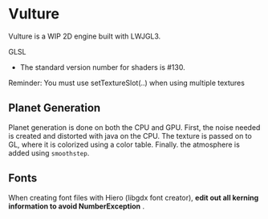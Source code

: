 # Vulture

Vulture is a WIP 2D engine built with LWJGL3.

 GLSL
- The standard version number for shaders is #130.

Reminder: You must use setTextureSlot(..) when using multiple textures

## Planet Generation
Planet generation is done on both the CPU and GPU. First, the noise needed is created and distorted with java on the CPU.
The texture is passed on to GL, where it is colorized using a color table. Finally. the atmosphere is added using `smoothstep`.

## Fonts
When creating font files with Hiero (libgdx font creator), **edit out all kerning information to avoid NumberException** .